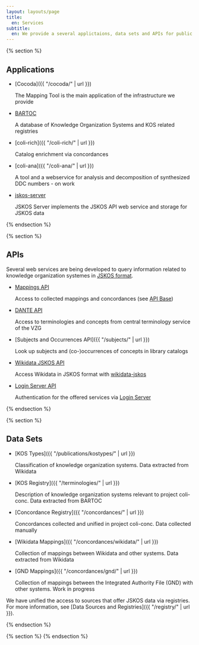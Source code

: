 ```yaml
---
layout: layouts/page
title:
  en: Services
subtitle:
  en: We provide a several applictaions, data sets and APIs for public use.
---
```


{% section %}

## Applications

- [Cocoda]({{ "/cocoda/" | url }})

  The Mapping Tool is the main application of the infrastructure we provide

- [BARTOC](https://bartoc.org/)

  A database of Knowledge Organization Systems and KOS related registries

- [coli-rich]({{ "/coli-rich/" | url }})

  Catalog enrichment via concordances 

- [coli-ana]({{ "/coli-ana/" | url }})

  A tool and a webservice for analysis and decomposition of synthesized DDC numbers - on work
  
- [jskos-server](https://github.com/gbv/jskos-server)

  JSKOS Server implements the JSKOS API web service and storage for JSKOS data

{% endsection %}

{% section %}

## APIs
Several web services are being developed to query information related to knowledge organization systemes in [JSKOS format](https://gbv.github.io/jskos/).

- [Mappings API](https://coli-conc.gbv.de/api/mappings)

  Access to collected mappings and concordances (see [API Base](https://coli-conc.gbv.de/api/))

- [DANTE API](https://api.dante.gbv.de/)

  Access to terminologies and concepts from central terminology service of the VZG

- [Subjects and Occurrences API]({{ "/subjects/" | url }})

  Look up subjects and (co-)occurrences of concepts in library catalogs

- [Wikidata JSKOS API](https://coli-conc.gbv.de/services/wikidata/)

  Access Wikidata in JSKOS format with [wikidata-jskos](https://github.com/gbv/wikidata-jskos)
  
- [Login Server API](https://coli-conc.gbv.de/login/)

  Authentication for the offered services via [Login Server](https://github.com/gbv/login-server)


{% endsection %}

{% section %}

## Data Sets
- [KOS Types]({{ "/publications/kostypes/" | url }})

  Classification of knowledge organization systems. Data extracted from Wikidata

- [KOS Registry]({{ "/terminologies/" | url }})

  Description of knowledge organization systems relevant to project coli-conc. Data extracted from BARTOC

- [Concordance Registry]({{ "/concordances/" | url }})

  Concordances collected and unified in project coli-conc. Data collected manually

- [Wikidata Mappings]({{ "/concordances/wikidata/" | url }})

  Collection of mappings between Wikidata and other systems. Data extracted from Wikidata

- [GND Mappings]({{ "/concordances/gnd/" | url }})

  Collection of mappings between the Integrated Authority File (GND) with other systems. Work in progress

We have unified the access to sources that offer JSKOS data via registries. For more information, see [Data Sources and Registries]({{ "/registry/" | url }}).

{% endsection %}

{% section %}
{% endsection %}
